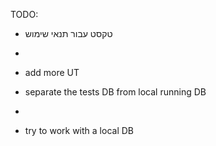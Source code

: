 TODO:

- טקסט עבור תנאי שימוש
-
- add more UT

- separate the tests DB from local running DB
-
- try to work with a local DB
